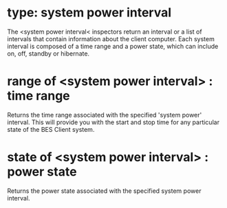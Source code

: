 # type: system power interval

The &lt;system power interval&lt; inspectors return an interval or a list of intervals that contain information about the client computer. Each system interval is composed of a time range and a power state, which can include on, off, standby or hibernate.

# range of &lt;system power interval&gt; : time range

Returns the time range associated with the specified &#39;system power&#39; interval. This will provide you with the start and stop time for any particular state of the BES Client system.

# state of &lt;system power interval&gt; : power state

Returns the power state associated with the specified system power interval.
